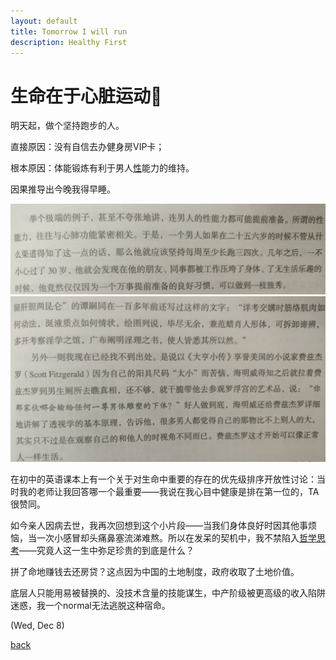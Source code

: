 ```yaml
---
layout: default
title: Tomorrow I will run
description: Healthy First
---
```


# 生命在于心脏运动🏃

明天起，做个坚持跑步的人。

直接原因：没有自信去办健身房VIP卡；

根本原因：体能锻炼有利于男人[性](https://lixiaolai.com/#/ji/)能力的维持。

因果推导出今晚我得早睡。

![Some Versions](../pic/ShouldRunning.jpeg)
![Some Versions](../pic/PenisSize.jpeg)

在初中的英语课本上有一个关于对生命中重要的存在的优先级排序开放性讨论：当时我的老师让我回答哪一个最重要——我说在我心目中健康是排在第一位的，TA很赞同。

如今亲人因病去世，我再次回想到这个小片段——当我们身体良好时因其他事烦恼，当一次小感冒却头痛鼻塞流涕难熬。所以在发呆的契机中，我不禁陷入[哲学思考](https://book.douban.com/subject/25961458/)——究竟人这一生中弥足珍贵的到底是什么？

拼了命地赚钱去还房贷？这点因为中国的土地制度，政府收取了土地价值。

底层人只能用易被替换的、没技术含量的技能谋生，中产阶级被更高级的收入陷阱迷惑，我一个normal无法逃脱这种宿命。

(Wed, Dec 8)

[back](../../)
